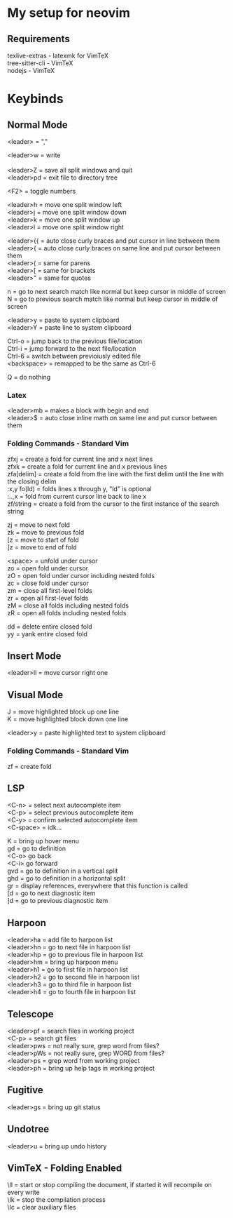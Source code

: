 # My setup for neovim

## Requirements
texlive-extras - latexmk for VimTeX\
tree-sitter-cli - VimTeX\
nodejs - VimTeX

# Keybinds
## Normal Mode
\<leader\> = ","

\<leader\>w = write<br>\
\<leader\>Z = save all split windows and quit\
\<leader\>pd = exit file to directory tree

\<F2\> = toggle numbers

\<leader\>h = move one split window left\
\<leader\>j = move one split window down\
\<leader\>k = move one split window up\
\<leader\>l = move one split window right

\<leader\>{{ = auto close curly braces and put cursor in line between them\
\<leader\>{ = auto close curly braces on same line and put cursor between them\
\<leader\>( = same for parens\
\<leader\>[ = same for brackets\
\<leader\>" = same for quotes

n = go to next search match like normal but keep cursor in middle of screen \
N = go to previous search match like normal but keep cursor in middle of screen

\<leader\>y = paste to system clipboard \
\<leader\>Y = paste line to system clipboard

Ctrl-o = jump back to the previous file/location\
Ctrl-i = jump forward to the next file/location\
Ctrl-6 = switch between previoiusly edited file\
\<backspace\> = remapped to be the same as Ctrl-6

Q = do nothing

### Latex
\<leader\>mb = makes a block with begin and end\
\<leader\>$ = auto close inline math on same line and put cursor between them

### Folding Commands - Standard Vim

zfxj = create a fold for current line and x next lines\
zfxk = create a fold for current line and x previous lines\
zfa\[delim\] = create a fold from the line with the first delim until the line with the closing delim\
\:x,y fo\(ld\) = folds lines x through y, \"ld\" is optional\
\:..,x = fold from current cursor line back to line x\
zf\/string = create a fold from the cursor to the first instance of the search string

zj = move to next fold\
zk = move to previous fold\
\[z = move to start of fold\
\]z = move to end of fold

\<space\> = unfold under cursor\
zo = open fold under cursor\
zO = open fold under cursor including nested folds\
zc = close fold under cursor\
zm = close all first-level folds\
zr = open all first-level folds\
zM = close all folds including nested folds\
zR = open all folds including nested folds

dd = delete entire closed fold\
yy = yank entire closed fold


## Insert Mode
\<leader\>ll = move cursor right one

## Visual Mode
J = move highlighted block up one line\
K = move highlighted block down one line

\<leader\>y = paste highlighted text to system clipboard

### Folding Commands - Standard Vim
zf = create fold


## LSP
\<C-n\> = select next autocomplete item\
\<C-p\> = select previous autocomplete item\
\<C-y\> = confirm selected autocomplete item\
\<C-space\> = idk...

K = bring up hover menu\
gd = go to definition\
    \<C-o\> go back\
    \<C-i\> go forward\
gvd = go to definition in a vertical split\
ghd = go to definition in a horizontal split\
gr = display references, everywhere that this function is called\
\[d = go to next diagnostic item\
\]d = go to previous diagnostic item

## Harpoon
\<leader\>ha = add file to harpoon list\
\<leader\>hn = go to next file in harpoon list\
\<leader\>hp = go to previous file in harpoon list\
\<leader\>hm = bring up harpoon menu\
\<leader\>h1 = go to first file in harpoon list\
\<leader\>h2 = go to second file in harpoon list\
\<leader\>h3 = go to third file in harpoon list\
\<leader\>h4 = go to fourth file in harpoon list

## Telescope
\<leader\>pf = search files in working project\
\<C-p\> = search git files\
\<leader\>pws = not really sure, grep word from files?\
\<leader\>pWs = not really sure, grep WORD from files?\
\<leader\>ps = grep word from working project\
\<leader\>ph = bring up help tags in working project

## Fugitive
\<leader\>gs = bring up git status

## Undotree
\<leader\>u = bring up undo history

## VimTeX - Folding Enabled
\\ll = start or stop compiling the document, if started it will recompile on every write\
\\lk = stop the compilation process\
\\lc = clear auxiliary files

